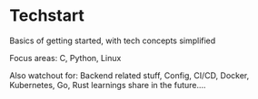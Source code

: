 # Techstart
Basics of getting started, with tech concepts simplified

Focus areas:
C,
Python,
Linux

Also watchout for: 
Backend related stuff, Config, CI/CD, Docker, Kubernetes, Go, Rust learnings share in the future....
